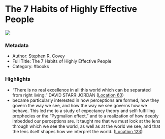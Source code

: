 # The 7 Habits of Highly Effective People

![](https://images-na.ssl-images-amazon.com/images/I/51fEYMhtHoL._SL200_.jpg)

### Metadata

- Author: Stephen R. Covey
- Full Title: The 7 Habits of Highly Effective People
- Category: #books

### Highlights

- “There is no real excellence in all this world which can be separated from right living.” DAVID STARR JORDAN ([Location 63](https://readwise.io/to_kindle?action=open&asin=B01069X4H0&location=63))
- became particularly interested in how perceptions are formed, how they govern the way we see, and how the way we see governs how we behave. This led me to a study of expectancy theory and self-fulfilling prophecies or the “Pygmalion effect,” and to a realization of how deeply imbedded our perceptions are. It taught me that we must look at the lens through which we see the world, as well as at the world we see, and that the lens itself shapes how we interpret the world. ([Location 123](https://readwise.io/to_kindle?action=open&asin=B01069X4H0&location=123))
